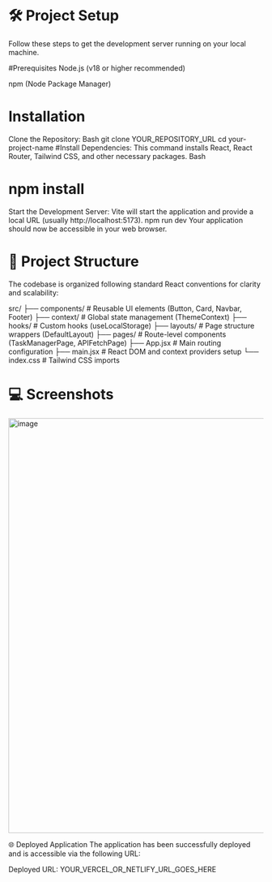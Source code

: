 # 🛠️ Project Setup
Follow these steps to get the development server running on your local machine.

#Prerequisites
Node.js (v18 or higher recommended)

npm (Node Package Manager)

# Installation
Clone the Repository:
Bash
git clone YOUR_REPOSITORY_URL
cd your-project-name
#Install Dependencies: This command installs React, React Router, Tailwind CSS, and other necessary packages.
Bash
# npm install
Start the Development Server: Vite will start the application and provide a local URL (usually http://localhost:5173).
npm run dev
Your application should now be accessible in your web browser.

# 📂 Project Structure
The codebase is organized following standard React conventions for clarity and scalability:

src/
├── components/          # Reusable UI elements (Button, Card, Navbar, Footer)
├── context/             # Global state management (ThemeContext)
├── hooks/               # Custom hooks (useLocalStorage)
├── layouts/             # Page structure wrappers (DefaultLayout)
├── pages/               # Route-level components (TaskManagerPage, APIFetchPage)
├── App.jsx              # Main routing configuration
├── main.jsx             # React DOM and context providers setup
└── index.css            # Tailwind CSS imports
# 💻 Screenshots
<img width="1912" height="818" alt="image" src="https://github.com/user-attachments/assets/ac683cd3-b3eb-4d1a-980e-7e4238a56857" />


🌐 Deployed Application
The application has been successfully deployed and is accessible via the following URL:

Deployed URL: YOUR_VERCEL_OR_NETLIFY_URL_GOES_HERE
